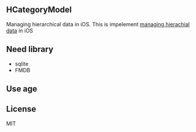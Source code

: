 ## HCategoryModel ##

Managing hierarchical data in iOS. This is impelement [managing hierachial data](http://mikehillyer.com/articles/managing-hierarchical-data-in-mysql/) in iOS


## Need library ##

* sqlite
* FMDB


## Use age ##



## License ##

MIT
